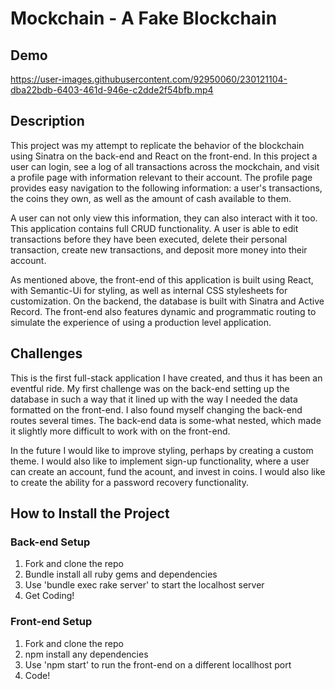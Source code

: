 # Mockchain - A Fake Blockchain

## Demo


https://user-images.githubusercontent.com/92950060/230121104-dba22bdb-6403-461d-946e-c2dde2f54bfb.mp4



## Description
This project was my attempt to replicate the behavior of the blockchain using Sinatra on the back-end and React on the front-end. In this project a user can login, see a log of all transactions across the mockchain, and visit a profile page with information relevant to their account. The profile page provides easy navigation to the following information: a user's transactions, the coins they own, as well as the amount of cash available to them. 

A user can not only view this information, they can also interact with it too. This application contains full CRUD functionality. A user is able to edit transactions before they have been executed, delete their personal transaction, create new transactions, and deposit more money into their account. 

As mentioned above, the front-end of this application is built using React, with Semantic-Ui for styling, as well as internal CSS stylesheets for customization. On the backend, the database is built with Sinatra and Active Record. The front-end also features dynamic and programmatic routing to simulate the experience of using a production level application. 

## Challenges
This is the first full-stack application I have created, and thus it has been an eventful ride. My first challenge was on the back-end setting up the database in such a way that it lined up with the way I needed the data formatted on the front-end. I also found myself changing the back-end routes several times. The back-end data is some-what nested, which made it slightly more difficult to work with on the front-end. 

In the future I would like to improve styling, perhaps by creating a custom theme. I would also like to implement sign-up functionality, where a user can create an account, fund the acount, and invest in coins. I would also like to create the ability for a password recovery functionality. 

## How to Install the Project

### Back-end Setup
1. Fork and clone the repo
2. Bundle install all ruby gems and dependencies
3. Use 'bundle exec rake server' to start the localhost server
4. Get Coding!

### Front-end Setup
1. Fork and clone the repo
2. npm install any dependencies
3. Use 'npm start' to run the front-end on a different locallhost port
4. Code!

